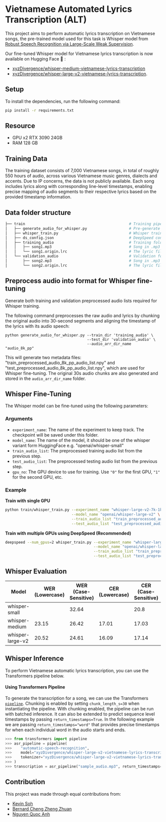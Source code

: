 # Vietnamese Automated Lyrics Transcription (ALT)
This project aims to perform automatic lyrics transcription on Vietnamese songs, the pre-trained model used for this task is Whisper model from [Robust Speech Recognition via Large-Scale Weak Supervision](https://arxiv.org/abs/2212.04356).

Our fine-tuned Whisper model for Vietnamese lyrics transcription is now available on Hugging Face 🤗 : 
- [xyzDivergence/whisper-medium-vietnamese-lyrics-transcription](https://huggingface.co/xyzDivergence/whisper-medium-vietnamese-lyrics-transcription)
- [xyzDivergence/whisper-large-v2-vietnamese-lyrics-transcription](https://huggingface.co/xyzDivergence/whisper-large-v2-vietnamese-lyrics-transcription).

## Setup
To install the dependencies, run the following command:
```bash
pip install -r requirements.txt
```

## Resource
- GPU x2 RTX 3090 24GB
- RAM 128 GB
 
## Training Data
The training dataset consists of 7,000 Vietnamese songs, in total of roughly 550 hours of audio, across various Vietnamese music genres, dialects and accents. Due to IP concerns, the data is not publicly available. Each song includes lyrics along with corresponding line-level timestamps, enabling precise mapping of audio segments to their respective lyrics based on the provided timestamp information.

## Data folder structure
```bash        
├── train                                               # Training pipeline
│   ├── generate_audio_for_whisper.py                   # Pre-generate chunks of 30-second audio
│   ├── whisper_train.py                                # Whisper training script
│   ├── ds_config.json                                  # DeepSpeed configuration file
│   ├── training_audio                                  # Training folder
│   │   ├── song1.mp3                                   # Song in .mp3 format
│   │   └── song1.origin.lrc                            # The lyric file of the song
│   └── validation_audio                                # Validation folder
│       ├── song2.mp3                                   # Song in .mp3 format
│       └── song2.origin.lrc                            # The lyric file of the song
```
## Preprocess audio into format for Whisper fine-tuning
Generate both training and validation preprocessed audio lists required for Whisper training.

The following command preprocesses the raw audio and lyrics by chunking the original audio into 30-second segments and aligning the timestamp of the lyrics with its audio speech:
```
python generate_audio_for_whisper.py --train_dir 'training_audio' \
                                     --test_dir 'validation_audio' \
                                     --audio_arr_dir_name "audio_8k_pp"
```
This will generate two metadata files: "train_preprocessed_audio_8k_pp_audio_list.npy" and "test_preprocessed_audio_8k_pp_audio_list.npy", which are used for Whisper fine-tuning. The original 30s audio chunks are also generated and stored in the `audio_arr_dir_name` folder.

## Whisper Fine-Tuning
The Whisper model can be fine-tuned using the following parameters:

### Arguments
- `experiment_name`: The name of the experiment to keep track. The checkpoint will be saved under this folder.
- `model_name`: The name of the model, it should be one of the whisper variant form HuggingFace e.g. "openai/whisper-small"
- `train_audio_list`: The preprocessed training audio list from the previous step.
- `test_audio_list`: The preprocessed testing audio list from the previous step.
- `gpu_no`: The GPU device to use for training. Use `"0"` for the first GPU, `"1"` for the second GPU, etc.

### Example
**Train with single GPU**
```bash
python train/whisper_train.py --experiment_name "whisper-large-v2-7k-1k-pp" \
                              --model_name "openai/whisper-large-v2" \
                              --train_audio_list "train_preprocessed_audio_8k_pp_audio_list.npy" \
                              --test_audio_list "test_preprocessed_audio_8k_pp_audio_list.npy" \
```

**Train with multiple GPUs using DeepSpeed (Recommended)**
```bash
deepspeed --num_gpus=2 whisper_train.py --experiment_name "whisper-large-v2-7k-1k-pp" \
                                        --model_name "openai/whisper-large-v2" \
                                        --train_audio_list "train_preprocessed_audio_8k_pp_audio_list.npy" \
                                        --test_audio_list "test_preprocessed_audio_8k_pp_audio_list.npy"
```

##  Whisper Evaluation
| **Model**            | **WER (Lowercase)** | **WER (Case-Sensitive)** | **CER (Lowercase)** | **CER (Case-Sensitive)** |
|----------------------|--------------------|--------------------------|--------------------|--------------------------|
| whisper-small        |                    | 32.64                    |                    | 20.8                     |
| whisper-medium       | 23.15              | 26.42                    | 17.01              | 17.03                    |
| whisper-large-v2     | 20.52              | 24.61                    | 16.09              | 17.14                    |
## Whisper Inference 
To perform Vietnamese automatic lyrics transcription, you can use the Transformers pipeline below.

#### Using Transformers Pipeline
To generate the transcription for a song, we can use the Transformers [`pipeline`](https://huggingface.co/docs/transformers/main_classes/pipelines#transformers.AutomaticSpeechRecognitionPipeline). Chunking is enabled by setting `chunk_length_s=30` when instantiating the pipeline. With chunking enabled, the pipeline can be run with batched inference. It can also be extended to predict sequence level timestamps by passing `return_timestamps=True`. In the following example we are passing `return_timestamps="word"`  that provides precise timestamps for when each individual word in the audio starts and ends.
```python
>>> from transformers import pipeline
>>> asr_pipeline = pipeline(
>>>    "automatic-speech-recognition",
>>>    model="xyzDivergence/whisper-large-v2-vietnamese-lyrics-transcription", chunk_length_s=30, device='cuda',
>>>    tokenizer="xyzDivergence/whisper-large-v2-vietnamese-lyrics-transcription"
>>> )
>>> transcription = asr_pipeline("sample_audio.mp3", return_timestamps="word")
```
## Contribution
This project was made through equal contributions from:
- [Kevin Soh](https://github.com/kelvinbksoh)
- [Bernard Cheng Zheng Zhuan](https://github.com/bernardcheng)
- [Nguyen Quoc Anh](https://github.com/BatmanofZuhandArrgh)
